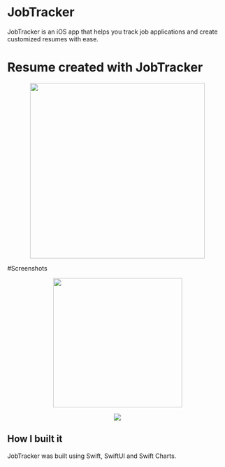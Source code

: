 
# JobTracker

JobTracker is an iOS app that helps you track job applications and create customized resumes with ease.

# Resume created with JobTracker
<p align="center">
  <img src="https://github.com/HamsterStack/JobTracker/assets/108938294/fae97a86-785e-4b6e-b814-703e840e0bcf" height="400" >
<p/>






#Screenshots

<p align="center">
  <img src="https://github.com/HamsterStack/JobTracker/assets/108938294/f945a950-cb7e-4363-9f10-fd788a161742" width="295" >
<p/>



<p align="center">
  <img src="https://github.com/HamsterStack/JobTracker/assets/108938294/34f829f7-1cbd-488c-ad49-fcbcf68e634c" >
<p/>

## How I built it
JobTracker was built using Swift, SwiftUI and Swift Charts.





